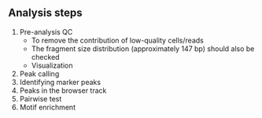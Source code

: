 ## Analysis steps ##
 
 1. Pre-analysis QC
    - To remove the contribution of low-quality cells/reads
    - The fragment size distribution (approximately 147 bp) should also be checked
    - Visualization
 3. Peak calling
 4. Identifying marker peaks
 5. Peaks in the browser track
 6. Pairwise test
 7. Motif enrichment
 
